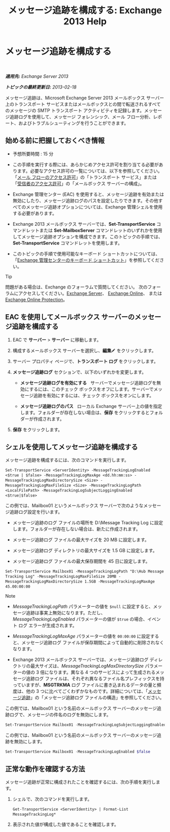 ﻿---
title: 'メッセージ追跡を構成する: Exchange 2013 Help'
TOCTitle: メッセージ追跡を構成する
ms:assetid: 50eb5213-cf27-4179-b427-38d751ee4a70
ms:mtpsurl: https://technet.microsoft.com/ja-jp/library/Aa997984(v=EXCHG.150)
ms:contentKeyID: 51407527
ms.date: 04/24/2018
mtps_version: v=EXCHG.150
ms.translationtype: HT
---

# メッセージ追跡を構成する

 

_**適用先:** Exchange Server 2013_

_**トピックの最終更新日:** 2013-02-18_

メッセージ追跡は、Microsoft Exchange Server 2013 メールボックス サーバー上のトランスポート サービスまたはメールボックスとの間で転送されるすべてのメッセージの SMTP トランスポート アクティビティを記録します。メッセージ追跡ログを使用して、メッセージ フォレンシック、メール フロー分析、レポート、およびトラブルシューティングを行うことができます。

## 始める前に把握しておくべき情報

  - 予想所要時間 : 15 分

  - この手順を実行する際には、あらかじめアクセス許可を割り当てる必要があります。必要なアクセス許可の一覧については、以下を参照してください。「[メール フローのアクセス許可](mail-flow-permissions-exchange-2013-help.md)」の「トランスポート サービス」または「[受信者のアクセス許可](recipients-permissions-exchange-2013-help.md)」の「メールボックス サーバーの構成」。

  - Exchange 管理センター (EAC) を使用すると、メッセージ追跡を有効または無効にしたり、メッセージ追跡ログのパスを設定したりできます。その他すべてのメッセージ追跡オプションについては、Exchange 管理シェルを使用する必要があります。

  - Exchange 2013 メールボックス サーバーでは、**Set-TransportService** コマンドレットまたは **Set-MailboxServer** コマンドレットのいずれかを使用してメッセージ追跡オプションを構成できます。このトピックの手順では、**Set-TransportService** コマンドレットを使用します。

  - このトピックの手順で使用可能なキーボード ショートカットについては、「[Exchange 管理センターのキーボード ショートカット](keyboard-shortcuts-in-the-exchange-admin-center-exchange-online-protection-help.md)」を参照してください。


> [!TIP]
> 問題がある場合は、Exchange のフォーラムで質問してください。 次のフォーラムにアクセスしてください。<A href="https://go.microsoft.com/fwlink/p/?linkid=60612">Exchange Server</A>、 <A href="https://go.microsoft.com/fwlink/p/?linkid=267542">Exchange Online</A>、 または <A href="https://go.microsoft.com/fwlink/p/?linkid=285351">Exchange Online Protection</A>。



## EAC を使用してメールボックス サーバーのメッセージ追跡を構成する

1.  EAC で <strong>サーバー</strong> \> <strong>サーバー</strong> に移動します。

2.  構成するメールボックス サーバーを選択し、<strong>編集</strong>![編集アイコン](images/Bb124582.6f53ccb2-1f13-4c02-bea0-30690e6ea71d(EXCHG.150).gif "編集アイコン") をクリックします。

3.  サーバー プロパティ ページで、<strong>トランスポート ログ</strong> をクリックします。

4.  <strong>メッセージ追跡ログ</strong> セクションで、以下のいずれかを変更します。
    
      - <strong>メッセージ追跡ログを有効にする</strong>   サーバーでメッセージ追跡ログを無効にするには、このチェック ボックスをオフにします。サーバーでメッセージ追跡を有効にするには、チェック ボックスをオンにします。
    
      - <strong>メッセージ追跡ログのパス</strong>   ローカル Exchange サーバー上の値を指定します。フォルダーが存在しない場合は、<strong>保存</strong> をクリックするとフォルダーが作成されます。

5.  <strong>保存</strong> をクリックします。

## シェルを使用してメッセージ追跡を構成する

メッセージ追跡を構成するには、次のコマンドを実行します。

    Set-TransportService <ServerIdentity> -MessageTrackingLogEnabled <$true | $false> -MessageTrackingLogMaxAge <dd.hh:mm:ss> -MessageTrackingLogMaxDirectorySize <Size> -MessageTrackingLogMaxFileSize <Size> -MessageTrackingLogPath <LocalFilePath> -MessageTrackingLogSubjectLoggingEnabled <$true|$false>

この例では、Mailbox01 というメールボックス サーバーで次のようなメッセージ追跡ログ設定を行います。

  -  メッセージ追跡のログ ファイルの場所を D:\\Message Tracking Log に設定します。フォルダーが存在しない場合は、新たに作成されます。

  -  メッセージ追跡ログ ファイルの最大サイズを 20 MB に設定します。

  -  メッセージ追跡ログ ディレクトリの最大サイズを 1.5 GB に設定します。

  -  メッセージ追跡ログ ファイルの最大保存期間を 45 日に設定します。

<!-- end list -->

    Set-TransportService Mailbox01 -MessageTrackingLogPath "D:\Hub Message Tracking Log" -MessageTrackingLogMaxFileSize 20MB -MessageTrackingLogMaxDirectorySize 1.5GB -MessageTrackingLogMaxAge 45.00:00:00


> [!NOTE]
> <UL>
> <LI>
> <P><EM>MessageTrackingLogPath</EM> パラメーターの値を <CODE>$null</CODE> に設定すると、メッセージ追跡は事実上無効になります。ただし、<EM>MessageTrackingLogEnabled</EM> パラメーターの値が <CODE>$true</CODE> の場合、イベント ログ エラーが生成されます。</P>
> <LI>
> <P><EM>MessageTrackingLogMaxAge</EM> パラメーターの値を <CODE>00:00:00</CODE> に設定すると、メッセージ追跡ログ ファイルが保存期間によって自動的に削除されなくなります。</P>
> <LI>
> <P>Exchange 2013 メールボックス サーバーでは、メッセージ追跡ログ ディレクトリの最大サイズは、<EM>MessageTrackingLogMaxDirectorySize</EM> パラメーターの値の 3 倍になります。異なる 4 つのサービスによって生成されるメッセージ追跡ログ ファイルは、それぞれ異なるファイル名プレフィックスを持っていますが、<STRONG>MSGTRKMA</STRONG> ログ ファイルに書き込まれるデータの量と頻度は、他の 3 つに比べてごくわずかなものです。詳細については、「<A href="message-tracking-exchange-2013-help.md">メッセージ追跡</A>」の「メッセージ追跡ログ ファイルの構造」を参照してください。</P></LI></UL>



この例では、Mailbox01 という名前のメールボックス サーバーのメッセージ追跡ログで、メッセージの件名のログを無効にします。

```powershell
Set-TransportService Mailbox01 -MessageTrackingLogSubjectLoggingEnabled $false
```

この例では、Mailbox01 という名前のメールボックス サーバーのメッセージ追跡を無効にします。

```powershell
Set-TransportService Mailbox01 -MessageTrackingLogEnabled $false
```

## 正常な動作を確認する方法

メッセージ追跡が正常に構成されたことを確認するには、次の手順を実行します。

1.  シェルで、次のコマンドを実行します。
    
        Get-TransportService <ServerIdentity> | Format-List MessageTrackingLog*

2.  表示された値が構成した値であることを確認します。

